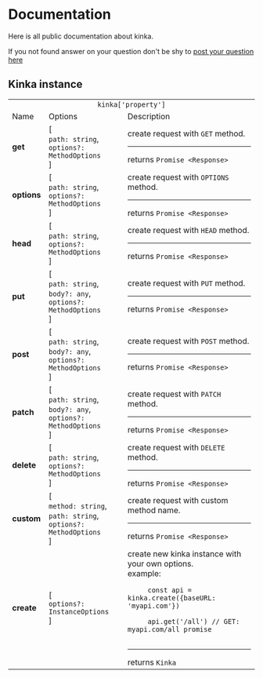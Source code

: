 
# Documentation

Here is all public documentation about kinka.

If you not found answer on your question don't be shy to [post your question here](https://github.com/acacode/kinka/issues)


## Kinka instance

<table>
  <tr>
    <td colspan="3" align="center"> <code>kinka['property']</code></td>
  </tr>
  <tr>
    <td>Name</td>
    <td>Options</td>
    <td>Description</td>
  </tr>
  <tr>
    <td><b>get</td>
	<td>[ 
    <br><code>path: string</code>, 
    <br><code>options?: MethodOptions</code>
    <br> ]
    </td>
    <td>
	    create request with <code>GET</code> method. <hr>
	    returns <code>Promise &lt;Response&gt; </code>    
   </td>
  </tr>
  <tr>
    <td><b>options</td>
	<td>[ 
    <br><code>path: string</code>, 
    <br><code>options?: MethodOptions</code>
    <br> ]
    </td>
    <td>
	    create request with <code>OPTIONS</code> method. <hr>
	    returns <code>Promise &lt;Response&gt; </code>    
   </td>
  </tr>
  <tr>
    <td><b>head</td>
	<td>[ 
    <br><code>path: string</code>, 
    <br><code>options?: MethodOptions</code>
    <br> ]
    </td>
    <td>
	    create request with <code>HEAD</code> method. <hr>
	    returns <code>Promise &lt;Response&gt; </code>    
   </td>
  </tr>
  <tr>
    <td><b>put</td>
	<td>[ 
    <br><code>path: string</code>, 
    <br><code>body?: any</code>, 
    <br><code>options?: MethodOptions</code>
    <br> ]
    </td>
    <td>
	    create request with <code>PUT</code> method. <hr>
		returns <code>Promise &lt;Response&gt; </code>    
   </td>
  </tr>
  <tr>
    <td><b>post</td>
    <td>[ 
    <br><code>path: string</code>, 
    <br><code>body?: any</code>, 
    <br><code>options?: MethodOptions</code>
    <br> ]
    </td>
    <td>
	    create request with <code>POST</code> method. <hr>
		returns <code>Promise &lt;Response&gt; </code>    
   </td>
  </tr>
  <tr>
    <td><b>patch</td>
    <td>[ 
    <br><code>path: string</code>, 
    <br><code>body?: any</code>, 
    <br><code>options?: MethodOptions</code>
    <br> ]
    </td>
    <td>
	    create request with <code>PATCH</code> method. <hr>
		returns <code>Promise &lt;Response&gt; </code>    
   </td>
  </tr>
  <tr>
    <td><b>delete</td>
	<td>[ 
    <br><code>path: string</code>, 
    <br><code>options?: MethodOptions</code>
    <br> ]
    </td>
    <td>
	    create request with <code>DELETE</code> method. <hr>
	    returns <code>Promise &lt;Response&gt; </code>    
   </td>
  </tr>
  <tr>
    <td><b>custom</td>
    <td>[ 
    <br><code>method: string</code>, 
    <br><code>path: string</code>, 
    <br><code>options?: MethodOptions</code>
    <br> ]
    </td>
    <td>
	    create request with custom method name. <hr>
		returns <code>Promise &lt;Response&gt; </code>    
   </td>
  </tr>
  <tr>
    <td><b>create</td>
    <td>[
    <br><code>options?: InstanceOptions</code>
    <br> ]
    </td>
    <td>
	    create new kinka instance with your own options.<br>
	example: <br>
	<code style="display:block; white-space: pre-wrap;">
	 const api = kinka.create({baseURL: 'myapi.com'}) <br>
	 api.get('/all') // GET: myapi.com/all promise
    </code>
    <hr> returns <code>Kinka</code>
   </td>
  </tr>
</table>

<!-- 
## Interfaces


<table>
  <tr>
    <td colspan="3"> <code>kinka['property']</code></td>
  </tr>
  <tr>
    <td>Name</td>
    <td>Options</td>
    <td>Description</td>
  </tr>
  <tr>
    <td><b>get</td>
    <td>see </td>
    <td>Two</td>
  </tr>
</table>
-->
<!-- [api](https://github.com/acacode/kinka/blob/master/README.md) -->